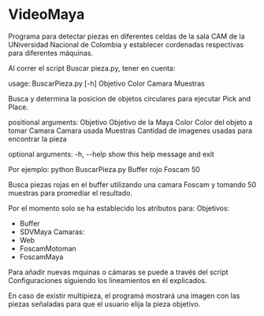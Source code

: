 # VideoMaya
Programa para detectar piezas en diferentes celdas de la sala CAM de la UNiversidad Nacional de Colombia y establecer cordenadas respectivas para diferentes máquinas.

Al correr el script Buscar pieza.py, tener en cuenta:

  usage: BuscarPieza.py [-h] Objetivo Color Camara Muestras

  Busca y determina la posicion de objetos circulares para ejecutar Pick and
  Place.

  positional arguments:
    Objetivo    Objetivo de la Maya
    Color       Color del objeto a tomar
    Camara      Camara usada
    Muestras    Cantidad de imagenes usadas para encontrar la pieza
  
  optional arguments:
   -h, --help  show this help message and exit

Por ejemplo:
python BuscarPieza.py Buffer rojo Foscam 50

Busca piezas rojas en el buffer utilizando una camara Foscam y tomando 50 muestras para promediar el resultado. 

Por el momento solo se ha establecido los atributos para:
  Objetivos:
  - Buffer
  - SDVMaya
  Camaras:
  - Web
  - FoscamMotoman
  - FoscamMaya

Para añadir nuevas mquinas o cámaras se puede a través del script Configuraciones siguiendo los lineamientos en él explicados.

En caso de existir multipieza, el programá mostrará una imagen con las piezas señaladas para que el usuario elija la pieza objetivo.
